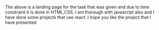 The above is a landing page for the task that was given and due to time constraint it is done in HTML,CSS. I am thorough with javascript also and I have done some projects that use react.
I hope you like the project that I have presented
